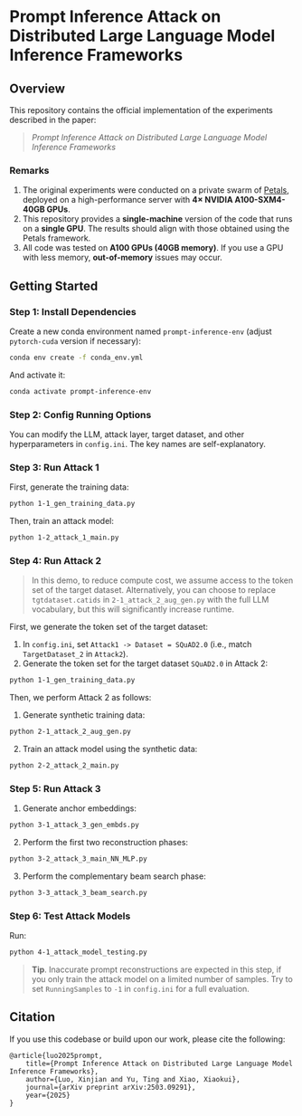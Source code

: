 # Prompt Inference Attack on Distributed Large Language Model Inference Frameworks

## Overview
This repository contains the official implementation of the experiments described in the paper:

> *Prompt Inference Attack on Distributed Large Language Model Inference Frameworks*


### Remarks
1. The original experiments were conducted on a private swarm of [Petals](https://github.com/bigscience-workshop/petals), deployed on a high-performance server with **4× NVIDIA A100-SXM4-40GB GPUs**.
2. This repository provides a **single-machine** version of the code that runs on a **single GPU**. The results should align with those obtained using the Petals framework.
3. All code was tested on **A100 GPUs (40GB memory)**. If you use a GPU with less memory, **out-of-memory** issues may occur.


## Getting Started
### Step 1: Install Dependencies
Create a new conda environment named `prompt-inference-env` (adjust `pytorch-cuda` version if necessary):

```bash
conda env create -f conda_env.yml
```

And activate it:
```bash
conda activate prompt-inference-env
```
    

### Step 2: Config Running Options
You can modify the LLM, attack layer, target dataset, and other hyperparameters in `config.ini`. The key names are self-explanatory.


### Step 3: Run Attack 1
First, generate the training data:
```bash
python 1-1_gen_training_data.py
```

Then, train an attack model:
```bash
python 1-2_attack_1_main.py
```

### Step 4: Run Attack 2
> In this demo, to reduce compute cost, we assume access to the token set of the target dataset.
Alternatively, you can choose to replace `tgtdataset.catids` in `2-1_attack_2_aug_gen.py` with the full LLM vocabulary, but this will significantly increase runtime.


First, we generate the token set of the target dataset:
1. In `config.ini`, set `Attack1 -> Dataset = SQuAD2.0` (i.e., match `TargetDataset_2` in `Attack2`).
1. Generate the token set for the target dataset `SQuAD2.0` in Attack 2:
```bash
python 1-1_gen_training_data.py
```

Then, we perform Attack 2 as follows:
1. Generate synthetic training data:
```bash
python 2-1_attack_2_aug_gen.py
```

2. Train an attack model using the synthetic data:
```bash
python 2-2_attack_2_main.py
```

### Step 5: Run Attack 3
1. Generate anchor embeddings:
```bash
python 3-1_attack_3_gen_embds.py
```
2. Perform the first two reconstruction phases:
```bash
python 3-2_attack_3_main_NN_MLP.py
```
3. Perform the complementary beam search phase:
```bash
python 3-3_attack_3_beam_search.py
```

### Step 6: Test Attack Models
Run:
```bash
python 4-1_attack_model_testing.py
```

> **Tip**. Inaccurate prompt reconstructions are expected in this step, if you only train the attack model on a limited number of samples. Try to set `RunningSamples` to `-1` in `config.ini` for a full evaluation.

## Citation
If you use this codebase or build upon our work, please cite the following:

    @article{luo2025prompt,
        title={Prompt Inference Attack on Distributed Large Language Model Inference Frameworks},
        author={Luo, Xinjian and Yu, Ting and Xiao, Xiaokui},
        journal={arXiv preprint arXiv:2503.09291},
        year={2025}
    }

